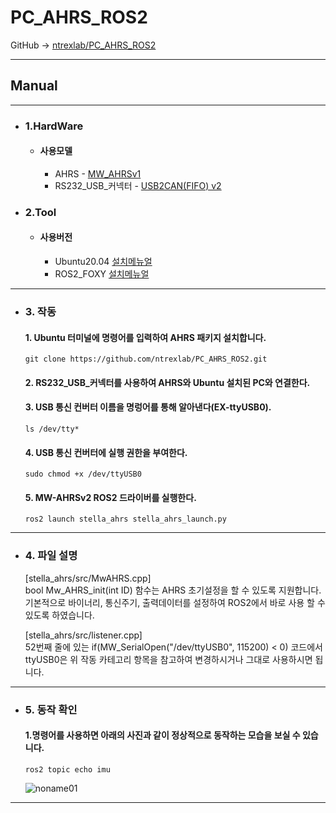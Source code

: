 # PC_AHRS_ROS2
GitHub -> [ntrexlab/PC_AHRS_ROS2](https://github.com/ntrexlab/PC_AHRS_ROS2)
***
## **Manual**
***
* ### 1.HardWare
    * #### 사용모델
         - AHRS - [MW_AHRSv1](http://www.devicemart.co.kr/goods/view?no=1310790)
         - RS232_USB_커넥터 - [USB2CAN(FIFO) v2](http://www.devicemart.co.kr/goods/view?no=1323536)
        

* ### 2.Tool
    * #### 사용버전
        - Ubuntu20.04 [설치메뉴얼](https://ubuntu.com/download/desktop)
        - ROS2_FOXY [설치메뉴얼](https://docs.ros.org/en/foxy/Installation.html)
   
***

* ### 3. 작동
 
    #### 1. Ubuntu 터미널에 명령어를 입력하여 AHRS 패키지 설치합니다.
    ```
    git clone https://github.com/ntrexlab/PC_AHRS_ROS2.git
    ```
    #### 2. RS232_USB_커넥터를 사용하여 AHRS와 Ubuntu 설치된 PC와 연결한다.
    #### 3. USB 통신 컨버터 이름을 명렁어를 통해 알아낸다(EX-ttyUSB0).
    ```
    ls /dev/tty*
    ```
    #### 4. USB 통신 컨버터에 실행 권한을 부여한다.
    ```
    sudo chmod +x /dev/ttyUSB0
    ```
    #### 5. MW-AHRSv2 ROS2 드라이버를 실행한다.
    ```
    ros2 launch stella_ahrs stella_ahrs_launch.py
    ```
***
    
* ### 4. 파일 설명 

    [stella_ahrs/src/MwAHRS.cpp] </br>
    bool Mw_AHRS_init(int ID) 함수는 AHRS 초기설정을 할 수 있도록 지원합니다. 기본적으로 바이너리, 통신주기, 출력데이터를 설정하여 ROS2에서 바로 사용 할 수 있도록 하였습니다.
 
  [stella_ahrs/src/listener.cpp]</br>
52번째 줄에 있는 if(MW_SerialOpen("/dev/ttyUSB0", 115200) < 0) 코드에서 ttyUSB0은 위 작동 카테고리 항목을 참고하여 변경하시거나 그대로 사용하시면 됩니다.


***

* ### 5. 동작 확인
    #### 1.명령어를 사용하면 아래의 사진과 같이 정상적으로 동작하는 모습을 보실 수 있습니다.
    ```
    ros2 topic echo imu
    ```

    ![noname01](https://user-images.githubusercontent.com/85467544/154200371-bf6a66c2-7395-4ec2-813b-7ee13a8d0c79.png)


***
